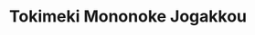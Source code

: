 --- 
title: "Tokimeki Mononoke Jogakkou"
publishdate: "2019-5-3T16:48:46+02:00"
src: "https://365manga.net/manga/tokimeki-mononoke-jogakkou"
image: "https://data.365manga.net/images/thumbnails/19511-tokimeki-mononoke-jogakkou.jpg"
description: "Arare is a human girl that enter accidentally the Otherworld. Her teacher to has a ridiculously long neck and her classmates are a variety of ogres, snow demons, cyclops, ghosts, mist, or the twin-tailed cat, Kiri, and long-tongued girl, Pero, who befriend her. But the veil between the worlds close behind her, leaving her stranded in this school for girl monsters."
---